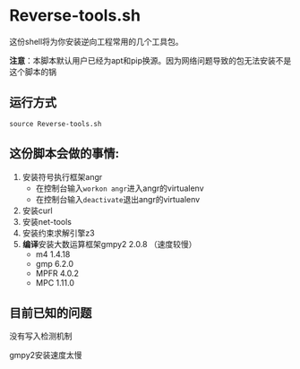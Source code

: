 # Reverse-tools.sh
这份shell将为你安装逆向工程常用的几个工具包。

**注意**：本脚本默认用户已经为apt和pip换源。因为网络问题导致的包无法安装不是这个脚本的锅

## 运行方式

```shell
source Reverse-tools.sh
```

## 这份脚本会做的事情:

1. 安装符号执行框架angr
   - 在控制台输入`workon angr`进入angr的virtualenv
   - 在控制台输入`deactivate`退出angr的virtualenv
2. 安装curl
3. 安装net-tools
4. 安装约束求解引擎z3
5. **编译**安装大数运算框架gmpy2   2.0.8 （速度较慢）
   - m4   1.4.18
   - gmp 6.2.0
   - MPFR  4.0.2
   - MPC 1.11.0

## 目前已知的问题

没有写入检测机制

gmpy2安装速度太慢
